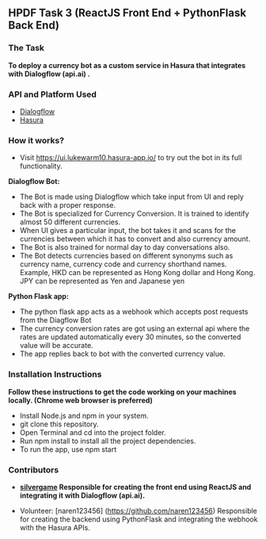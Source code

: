 ## HPDF Task 3 (ReactJS Front End + PythonFlask Back End)
 
### The Task
**To deploy a currency bot as a custom service in Hasura that integrates with Dialogflow (api.ai) .**

### API and Platform Used
* [Dialogflow](https://dialogflow.com/docs/getting-started/building-your-first-agent)
* [Hasura](https://docs.hasura.io/0.15/manual/getting-started/index.html)
 
 
### How it works?
 
* Visit https://ui.lukewarm10.hasura-app.io/ to try out the bot in its full functionality.
 
**Dialogflow Bot:**
* The Bot is made using Dialogflow which take input from UI and reply back with a proper response.
* The Bot is specialized for Currency Conversion. It is trained to identify almost 50 different currencies. 
* When UI gives a particular input, the bot takes it and scans for the currencies between which it has to convert and also currency amount.
* The Bot is also trained for normal day to day conversations also.
* The Bot detects currencies based on different synonyms such as currency name, currency code and currency shorthand names. Example, HKD can be represented as Hong Kong dollar and Hong Kong. JPY can be represented as Yen and Japanese yen

**Python Flask app:**
* The python flask app acts as a webhook which accepts post requests from the Diagflow Bot
* The currency conversion rates are got using an external api where the  rates are updated automatically every 30 minutes, so the converted value will be accurate.
* The app replies back to bot with the converted currency value.

### Installation Instructions
**Follow these instructions to get the code working on your machines locally. (Chrome web browser is preferred)**
* Install Node.js and npm in your system.
* git clone this repository.
* Open Terminal and cd into the project folder.
* Run npm install to install all the project dependencies.
* To run the app, use npm start

### Contributors
* **[silvergame](https://github.com/silvergame) Responsible for creating the front end using ReactJS and integrating it with Dialogflow (api.ai).**

* Volunteer:
[naren123456] (https://github.com/naren123456) Responsible for creating the backend using PythonFlask and integrating the webhook with the Hasura APIs.
